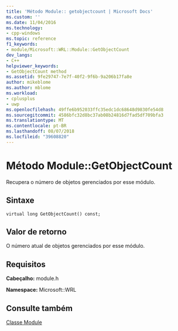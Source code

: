 ```yaml
---
title: 'Método Module:: getobjectcount | Microsoft Docs'
ms.custom: ''
ms.date: 11/04/2016
ms.technology:
- cpp-windows
ms.topic: reference
f1_keywords:
- module/Microsoft::WRL::Module::GetObjectCount
dev_langs:
- C++
helpviewer_keywords:
- GetObjectCount method
ms.assetid: 9fe29747-7e7f-40f2-9f6b-9a206b17fa8e
author: mikeblome
ms.author: mblome
ms.workload:
- cplusplus
- uwp
ms.openlocfilehash: 49ffe6b952033ffc35edc1dc68648d9830fe54d8
ms.sourcegitcommit: 4586bfc32d8bc37ab08b24816d7fad5df709bfa3
ms.translationtype: MT
ms.contentlocale: pt-BR
ms.lasthandoff: 08/07/2018
ms.locfileid: "39608820"
---
```

# <a name="modulegetobjectcount-method"></a>Método Module::GetObjectCount
Recupera o número de objetos gerenciados por esse módulo.  
  
## <a name="syntax"></a>Sintaxe  
  
```  
virtual long GetObjectCount() const;  
```  
  
## <a name="return-value"></a>Valor de retorno  
 O número atual de objetos gerenciados por esse módulo.  
  
## <a name="requirements"></a>Requisitos  
 **Cabeçalho:** module.h  
  
 **Namespace:** Microsoft::WRL
 
## <a name="see-also"></a>Consulte também
 [Classe Module](../windows/module-class.md)